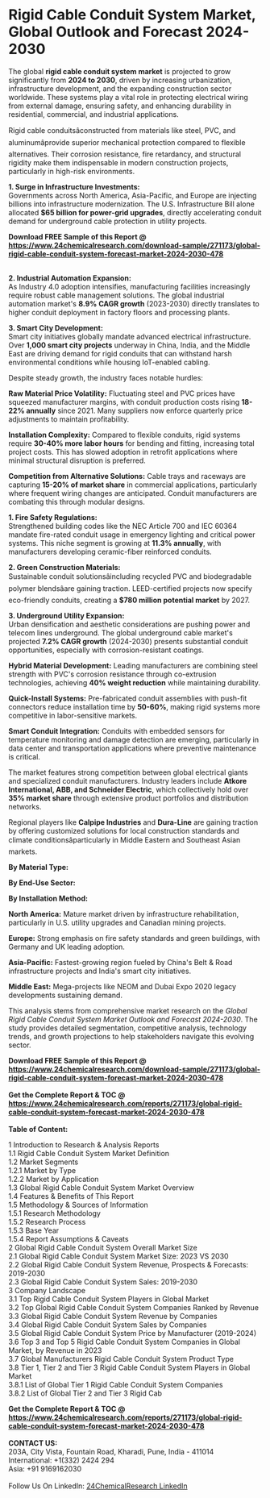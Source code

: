 <h1>Rigid Cable Conduit System Market, Global Outlook and Forecast 2024-2030</h1><p>The global <strong>rigid cable conduit system market</strong> is projected to grow significantly from <strong>2024 to 2030</strong>, driven by increasing urbanization, infrastructure development, and the expanding construction sector worldwide. These systems play a vital role in protecting electrical wiring from external damage, ensuring safety, and enhancing durability in residential, commercial, and industrial applications.</p><p>Rigid cable conduitsâconstructed from materials like steel, PVC, and aluminumâprovide superior mechanical protection compared to flexible alternatives. Their corrosion resistance, fire retardancy, and structural rigidity make them indispensable in modern construction projects, particularly in high-risk environments.</p><p><strong>1. Surge in Infrastructure Investments:</strong><br>
Governments across North America, Asia-Pacific, and Europe are injecting billions into infrastructure modernization. The U.S. Infrastructure Bill alone allocated <strong>$65 billion for power-grid upgrades</strong>, directly accelerating conduit demand for underground cable protection in utility projects.</p><div><b>Download FREE Sample of this Report @ 
            <a href="https://www.24chemicalresearch.com/download-sample/271173/global-rigid-cable-conduit-system-forecast-market-2024-2030-478">
            https://www.24chemicalresearch.com/download-sample/271173/global-rigid-cable-conduit-system-forecast-market-2024-2030-478</a></b></div><br><p><strong>2. Industrial Automation Expansion:</strong><br>
As Industry 4.0 adoption intensifies, manufacturing facilities increasingly require robust cable management solutions. The global industrial automation market's <strong>8.9% CAGR growth</strong> (2023-2030) directly translates to higher conduit deployment in factory floors and processing plants.</p><p><strong>3. Smart City Development:</strong><br>
Smart city initiatives globally mandate advanced electrical infrastructure. Over <strong>1,000 smart city projects</strong> underway in China, India, and the Middle East are driving demand for rigid conduits that can withstand harsh environmental conditions while housing IoT-enabled cabling.</p><p>Despite steady growth, the industry faces notable hurdles:</p><p><strong>Raw Material Price Volatility:</strong> Fluctuating steel and PVC prices have squeezed manufacturer margins, with conduit production costs rising <strong>18-22% annually</strong> since 2021. Many suppliers now enforce quarterly price adjustments to maintain profitability.</p><p><strong>Installation Complexity:</strong> Compared to flexible conduits, rigid systems require <strong>30-40% more labor hours</strong> for bending and fitting, increasing total project costs. This has slowed adoption in retrofit applications where minimal structural disruption is preferred.</p><p><strong>Competition from Alternative Solutions:</strong> Cable trays and raceways are capturing <strong>15-20% of market share</strong> in commercial applications, particularly where frequent wiring changes are anticipated. Conduit manufacturers are combating this through modular designs.</p><p><strong>1. Fire Safety Regulations:</strong><br>
Strengthened building codes like the NEC Article 700 and IEC 60364 mandate fire-rated conduit usage in emergency lighting and critical power systems. This niche segment is growing at <strong>11.3% annually</strong>, with manufacturers developing ceramic-fiber reinforced conduits.</p><p><strong>2. Green Construction Materials:</strong><br>
Sustainable conduit solutionsâincluding recycled PVC and biodegradable polymer blendsâare gaining traction. LEED-certified projects now specify eco-friendly conduits, creating a <strong>$780 million potential market</strong> by 2027.</p><p><strong>3. Underground Utility Expansion:</strong><br>
Urban densification and aesthetic considerations are pushing power and telecom lines underground. The global underground cable market's projected <strong>7.2% CAGR growth</strong> (2024-2030) presents substantial conduit opportunities, especially with corrosion-resistant coatings.</p><p><strong>Hybrid Material Development:</strong> Leading manufacturers are combining steel strength with PVC's corrosion resistance through co-extrusion technologies, achieving <strong>40% weight reduction</strong> while maintaining durability.</p><p><strong>Quick-Install Systems:</strong> Pre-fabricated conduit assemblies with push-fit connectors reduce installation time by <strong>50-60%</strong>, making rigid systems more competitive in labor-sensitive markets.</p><p><strong>Smart Conduit Integration:</strong> Conduits with embedded sensors for temperature monitoring and damage detection are emerging, particularly in data center and transportation applications where preventive maintenance is critical.</p><p>The market features strong competition between global electrical giants and specialized conduit manufacturers. Industry leaders include <strong>Atkore International, ABB, and Schneider Electric</strong>, which collectively hold over <strong>35% market share</strong> through extensive product portfolios and distribution networks.</p><p>Regional players like <strong>Calpipe Industries</strong> and <strong>Dura-Line</strong> are gaining traction by offering customized solutions for local construction standards and climate conditionsâparticularly in Middle Eastern and Southeast Asian markets.</p><p><strong>By Material Type:</strong></p><p><strong>By End-Use Sector:</strong></p><p><strong>By Installation Method:</strong></p><p><strong>North America:</strong> Mature market driven by infrastructure rehabilitation, particularly in U.S. utility upgrades and Canadian mining projects.</p><p><strong>Europe:</strong> Strong emphasis on fire safety standards and green buildings, with Germany and UK leading adoption.</p><p><strong>Asia-Pacific:</strong> Fastest-growing region fueled by China's Belt &amp; Road infrastructure projects and India's smart city initiatives.</p><p><strong>Middle East:</strong> Mega-projects like NEOM and Dubai Expo 2020 legacy developments sustaining demand.</p><p>This analysis stems from comprehensive market research on the <em>Global Rigid Cable Conduit System Market Outlook and Forecast 2024-2030</em>. The study provides detailed segmentation, competitive analysis, technology trends, and growth projections to help stakeholders navigate this evolving sector.</p><div><b>Download FREE Sample of this Report @ 
            <a href="https://www.24chemicalresearch.com/download-sample/271173/global-rigid-cable-conduit-system-forecast-market-2024-2030-478">
            https://www.24chemicalresearch.com/download-sample/271173/global-rigid-cable-conduit-system-forecast-market-2024-2030-478</a></b></div><br><div><b>Get the Complete Report & TOC @ 
            <a href="https://www.24chemicalresearch.com/reports/271173/global-rigid-cable-conduit-system-forecast-market-2024-2030-478">
            https://www.24chemicalresearch.com/reports/271173/global-rigid-cable-conduit-system-forecast-market-2024-2030-478</a></b></div><br>
            <b>Table of Content:</b><p>1 Introduction to Research & Analysis Reports<br />
    1.1 Rigid Cable Conduit System Market Definition<br />
    1.2 Market Segments<br />
        1.2.1 Market by Type<br />
        1.2.2 Market by Application<br />
    1.3 Global Rigid Cable Conduit System Market Overview<br />
    1.4 Features & Benefits of This Report<br />
    1.5 Methodology & Sources of Information<br />
        1.5.1 Research Methodology<br />
        1.5.2 Research Process<br />
        1.5.3 Base Year<br />
        1.5.4 Report Assumptions & Caveats<br />
2 Global Rigid Cable Conduit System Overall Market Size<br />
    2.1 Global Rigid Cable Conduit System Market Size: 2023 VS 2030<br />
    2.2 Global Rigid Cable Conduit System Revenue, Prospects & Forecasts: 2019-2030<br />
    2.3 Global Rigid Cable Conduit System Sales: 2019-2030<br />
3 Company Landscape<br />
    3.1 Top Rigid Cable Conduit System Players in Global Market<br />
    3.2 Top Global Rigid Cable Conduit System Companies Ranked by Revenue<br />
    3.3 Global Rigid Cable Conduit System Revenue by Companies<br />
    3.4 Global Rigid Cable Conduit System Sales by Companies<br />
    3.5 Global Rigid Cable Conduit System Price by Manufacturer (2019-2024)<br />
    3.6 Top 3 and Top 5 Rigid Cable Conduit System Companies in Global Market, by Revenue in 2023<br />
    3.7 Global Manufacturers Rigid Cable Conduit System Product Type<br />
    3.8 Tier 1, Tier 2 and Tier 3 Rigid Cable Conduit System Players in Global Market<br />
        3.8.1 List of Global Tier 1 Rigid Cable Conduit System Companies<br />
        3.8.2 List of Global Tier 2 and Tier 3 Rigid Cab</p><div><b>Get the Complete Report & TOC @ 
            <a href="https://www.24chemicalresearch.com/reports/271173/global-rigid-cable-conduit-system-forecast-market-2024-2030-478">
            https://www.24chemicalresearch.com/reports/271173/global-rigid-cable-conduit-system-forecast-market-2024-2030-478</a></b></div><br><b>CONTACT US:</b><br>
            203A, City Vista, Fountain Road, Kharadi, Pune, India - 411014<br>
            International: +1(332) 2424 294<br>
            Asia: +91 9169162030 <br><br>
            Follow Us On LinkedIn: <a href="https://www.linkedin.com/company/24chemicalresearch/">24ChemicalResearch LinkedIn</a>